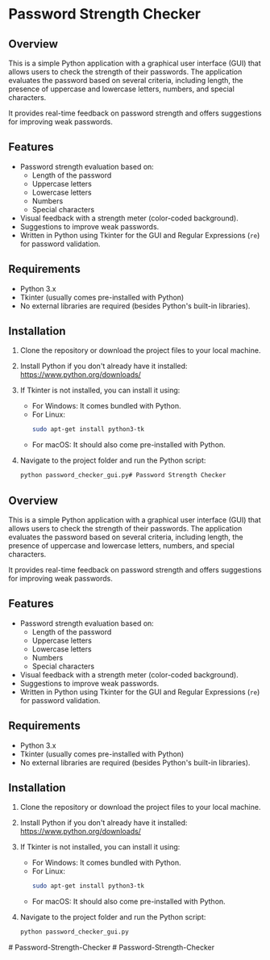 # Password Strength Checker

## Overview
This is a simple Python application with a graphical user interface (GUI) that allows users to check the strength of their passwords. The application evaluates the password based on several criteria, including length, the presence of uppercase and lowercase letters, numbers, and special characters.

It provides real-time feedback on password strength and offers suggestions for improving weak passwords.

## Features
- Password strength evaluation based on:
  - Length of the password
  - Uppercase letters
  - Lowercase letters
  - Numbers
  - Special characters
- Visual feedback with a strength meter (color-coded background).
- Suggestions to improve weak passwords.
- Written in Python using Tkinter for the GUI and Regular Expressions (`re`) for password validation.

## Requirements
- Python 3.x
- Tkinter (usually comes pre-installed with Python)
- No external libraries are required (besides Python's built-in libraries).

## Installation
1. Clone the repository or download the project files to your local machine.
2. Install Python if you don't already have it installed: https://www.python.org/downloads/
3. If Tkinter is not installed, you can install it using:
   - For Windows: It comes bundled with Python.
   - For Linux:
     ```bash
     sudo apt-get install python3-tk
     ```
   - For macOS: It should also come pre-installed with Python.

4. Navigate to the project folder and run the Python script:
   ```bash
   python password_checker_gui.py# Password Strength Checker

## Overview
This is a simple Python application with a graphical user interface (GUI) that allows users to check the strength of their passwords. The application evaluates the password based on several criteria, including length, the presence of uppercase and lowercase letters, numbers, and special characters.

It provides real-time feedback on password strength and offers suggestions for improving weak passwords.

## Features
- Password strength evaluation based on:
  - Length of the password
  - Uppercase letters
  - Lowercase letters
  - Numbers
  - Special characters
- Visual feedback with a strength meter (color-coded background).
- Suggestions to improve weak passwords.
- Written in Python using Tkinter for the GUI and Regular Expressions (`re`) for password validation.

## Requirements
- Python 3.x
- Tkinter (usually comes pre-installed with Python)
- No external libraries are required (besides Python's built-in libraries).

## Installation
1. Clone the repository or download the project files to your local machine.
2. Install Python if you don't already have it installed: https://www.python.org/downloads/
3. If Tkinter is not installed, you can install it using:
   - For Windows: It comes bundled with Python.
   - For Linux:
     ```bash
     sudo apt-get install python3-tk
     ```
   - For macOS: It should also come pre-installed with Python.

4. Navigate to the project folder and run the Python script:
   ```bash
   python password_checker_gui.py

#   P a s s w o r d - S t r e n g t h - C h e c k e r  
 #   P a s s w o r d - S t r e n g t h - C h e c k e r  
 